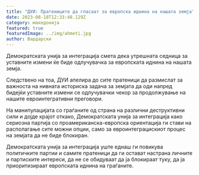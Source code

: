 ```yaml
---
title: "ДУИ: Пратениците да гласаат за европска иднина на нашата земја"
date: 2023-08-18T12:33:48.129Z
category: македонија
featured: true
featuredImage: ../img/ahmeti.jpg
author: Вардарски
---
```

<!--StartFragment-->

Демократската унија за интеграција смета дека утрешната седница за уставните измени ќе биде одлучувачка за европската иднина на нашата земја.

Следствено на тоа, ДУИ апелира до сите пратеници да размислат за важноста на нивната историска задача за земјата да оди напред бидејќи уставните измени се одлучувачки чекор за продолжување на нашите евроинтегративни преговори.

[](https://autowelt.mk/)

На манипулацијата со граѓаните од страна на различни деструктивни сили и дојде крајот откако, Демократската унија за интеграција како сериозна партија со проамериканска-европска ориентација ги стави на располагање сите можни опции, само за евроинтеграцискиот процес на земјата да не биде блокиран.

Демократската унија за интеграција уште еднаш ги повикува политичките партии и самите пратеници да ги остават настрана личните и партиските интереси, да не се обидуваат да ја блокираат туку, да ја приоритизираат европската иднина на граѓаните.

<!--EndFragment-->